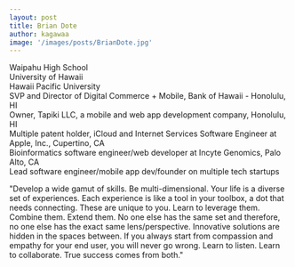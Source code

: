 ```yaml
---
layout: post
title: Brian Dote
author: kagawaa
image: '/images/posts/BrianDote.jpg'
---
```


Waipahu High School  
University of Hawaii  
Hawaii Pacific University  
SVP and Director of Digital Commerce + Mobile, Bank of Hawaii - Honolulu, HI  
Owner, Tapiki LLC, a mobile and web app development company, Honolulu, HI  
Multiple patent holder, iCloud and Internet Services Software Engineer at Apple, Inc., Cupertino, CA  
Bioinformatics software engineer/web developer at Incyte Genomics, Palo Alto, CA  
Lead software engineer/mobile app dev/founder on multiple tech startups  

"Develop a wide gamut of skills. Be multi-dimensional. Your life is a diverse set of experiences. Each experience is like a tool in your toolbox, a dot that needs connecting. These are unique to you. Learn to leverage them. Combine them. Extend them. No one else has the same set and therefore, no one else has the exact same lens/perspective. Innovative solutions are hidden in the spaces between. If you always start from compassion and empathy for your end user, you will never go wrong. Learn to listen. Learn to collaborate. True success comes from both."

